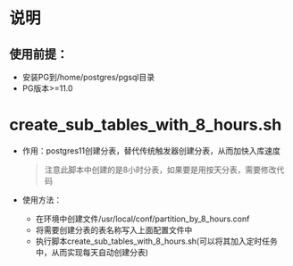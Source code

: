 # 说明

##  使用前提：

- 安装PG到/home/postgres/pgsql目录
- PG版本>=11.0

# create_sub_tables_with_8_hours.sh

* 作用：postgres11创建分表，替代传统触发器创建分表，从而加快入库速度

  > 注意此脚本中创建的是8小时分表，如果要是用按天分表，需要修改代码

* 使用方法：

  * 在环境中创建文件/usr/local/conf/partition_by_8_hours.conf
  * 将需要创建分表的表名称写入上面配置文件中
  * 执行脚本create_sub_tables_with_8_hours.sh(可以将其加入定时任务中，从而实现每天自动创建分表)

